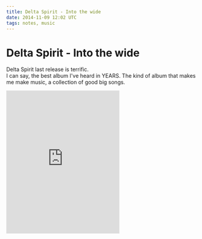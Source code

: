 ```yaml
---
title: Delta Spirit - Into the wide 
date: 2014-11-09 12:02 UTC
tags: notes, music
---
```


# Delta Spirit - Into the wide

Delta Spirit last release is terrific.  
I can say, the best album I've heard in YEARS. The kind of album that makes me make music, a collection of good big songs.

<iframe src="https://embed.spotify.com/?uri=spotify:album:1DtWmx5n2RoTuMFe3wn2pY" width="300" height="380" frameborder="0" allowtransparency="true"></iframe>